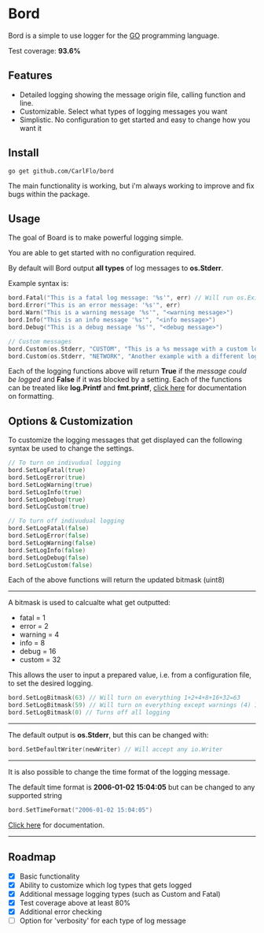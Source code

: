 # Bord

Bord is a simple to use logger for the [GO](https://golang.org/) programming language.

Test coverage: **93.6%**

## Features
- Detailed logging showing the message origin file, calling function and line.
- Customizable. Select what types of logging messages you want
- Simplistic. No configuration to get started and easy to change how you want it


## Install

```
go get github.com/CarlFlo/bord
```

The main functionality is working, but i'm always working to improve and fix bugs within the package.

## Usage

The goal of Board is to make powerful logging simple.

You are able to get started with no configuration required.

By default will Bord output **all types** of log messages to **os.Stderr**.


Example syntax is:
```go
bord.Fatal("This is a fatal log message: '%s'", err) // Will run os.Exit(1)
bord.Error("This is an error message: '%s'", err)
bord.Warn("This is a warning message '%s'", "<warning message>")
bord.Info("This is an info message '%s'", "<info message>")
bord.Debug("This is a debug message '%s'", "<debug message>")

// Custom messages
bord.Custom(os.Stderr, "CUSTOM", "This is a %s message with a custom log tag", "custom")
bord.Custom(os.Stderr, "NETWORK", "Another example with a different log tag")
```

Each of the logging functions above will return **True** if the *message could be logged* and **False** if it was blocked by a setting. Each of the functions can be treated like **log.Printf** and **fmt.printf**, [click here](https://golang.org/pkg/fmt/) for documentation on formatting.

## Options & Customization

To customize the logging messages that get displayed can the following syntax be used to change the settings.

```go
// To turn on indivudual logging
bord.SetLogFatal(true)
bord.SetLogError(true)
bord.SetLogWarning(true)
bord.SetLogInfo(true)
bord.SetLogDebug(true)
bord.SetLogCustom(true)

// To turn off indivudual logging
bord.SetLogFatal(false)
bord.SetLogError(false)
bord.SetLogWarning(false)
bord.SetLogInfo(false)
bord.SetLogDebug(false)
bord.SetLogCustom(false)
```
Each of the above functions will return the updated bitmask (uint8)

---

A bitmask is used to calcualte what get outputted:
* fatal = 1
* error = 2
* warning = 4
* info = 8
* debug = 16
* custom = 32

This allows the user to input a prepared value, i.e. from a configuration file, to set the desired logging.
```go
bord.SetLogBitmask(63) // Will turn on everything 1+2+4+8+16+32=63
bord.SetLogBitmask(59) // Will turn on everything except warnings (4) 1+2+8+16+32=59
bord.SetLogBitmask(0) // Turns off all logging
```

---

The default output is **os.Stderr**, but this can be changed with:
```go
bord.SetDefaultWriter(newWriter) // Will accept any io.Writer
```

---

It is also possible to change the time format of the logging message.

The default time format is **2006-01-02 15:04:05** but can be changed to any supported string

```go
bord.SetTimeFormat("2006-01-02 15:04:05")
```
[Click here](https://golang.org/pkg/time/) for documentation. 

---

## Roadmap
- [X] Basic functionality
- [X] Ability to customize which log types that gets logged
- [X] Additional message logging types (such as Custom and Fatal)
- [X] Test coverage above at least 80%
- [X] Additional error checking
- [ ] Option for 'verbosity' for each type of log message
